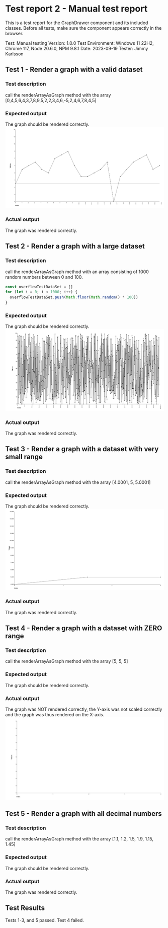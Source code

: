 # Test report 2 - Manual test report

This is a test report for the GraphDrawer component and its included classes.
Before all tests, make sure the component appears correctly in the browser.

Test: Manual testing
Version: 1.0.0
Test Environment: Windows 11 22H2, Chrome 117, Node 20.6.0, NPM 9.8.1
Date: 2023-09-19
Tester: Jimmy Karlsson

## Test 1 - Render a graph with a valid dataset

### Test description

call the renderArrayAsGraph method with the array [0,4,5,6,4,3,7,8,9,5,2,2,3,4,6,-5,2,4,6,7,8,4,5]

### Expected output

The graph should be rendered correctly.
![./readme/testreport-2-1.png](./readme/testreport-2-1.png)

### Actual output

The graph was rendered correctly.

## Test 2 - Render a graph with a large dataset

### Test description

call the renderArrayAsGraph method with an array consisting of 1000 random numbers between 0 and 100.

```javascript
const overflowTestDataSet = []
for (let i = 0; i < 1000; i++) {
  overflowTestDataSet.push(Math.floor(Math.random() * 100))
}
```

### Expected output

The graph should be rendered correctly.
![./readme/testreport-2-2.png](./readme/testreport-2-2.png)

### Actual output

The graph was rendered correctly.

## Test 3 - Render a graph with a dataset with very small range

### Test description

call the renderArrayAsGraph method with the array [4.0001, 5, 5.0001]

### Expected output

The graph should be rendered correctly.
![./readme/testreport-2-3.png](./readme/testreport-2-3.png)

### Actual output

The graph was rendered correctly.

## Test 4 - Render a graph with a dataset with ZERO range

### Test description

call the renderArrayAsGraph method with the array [5, 5, 5]

### Expected output

The graph should be rendered correctly.

### Actual output

The graph was NOT rendered correctly, the Y-axis was not scaled correctly and the graph was thus rendered on the X-axis.
![./readme/testreport-2-4.png](./readme/testreport-2-4.png)

## Test 5 - Render a graph with all decimal numbers

### Test description

call the renderArrayAsGraph method with the array [1.1, 1.2, 1.5, 1.9, 1.15, 1.45]

### Expected output

The graph should be rendered correctly.

### Actual output

The graph was rendered correctly.

## Test Results

Tests 1-3, and 5 passed.
Test 4 failed.
